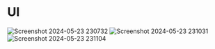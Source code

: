 # UI

![Screenshot 2024-05-23 230732](https://github.com/Asif-Faizal/marbles_health_assignment/assets/112123678/8fa00810-513b-49bb-868f-6f8ae9427571)
![Screenshot 2024-05-23 231031](https://github.com/Asif-Faizal/marbles_health_assignment/assets/112123678/094fb764-339c-473e-aad6-f02317024063)
![Screenshot 2024-05-23 231104](https://github.com/Asif-Faizal/marbles_health_assignment/assets/112123678/9f470c73-4e95-44b9-b5f0-f4ec7e775285)
